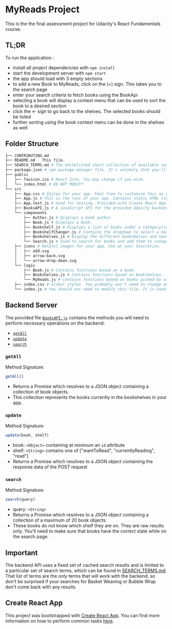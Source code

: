 # MyReads Project

This is the the final assessment project for Udacity's React Fundamentals course.

## TL;DR

To run the application :

* install all project dependencies with `npm install`
* start the development server with `npm start`
* the app should load with 3 empty sections
* to add a new Book to MyReads, click on the (+) sign. This takes you to the search page
* enter your search criteria to fetch books using the BookApi
* selecting a book will display a context menu that can be used to sort the book to a desired section
* click the <- sign to go back to the shelves. The selected books should be listed
* further sorting using the book context menu can be done in the shelves as well

## Folder Structure
```bash
├── CONTRIBUTING.md
├── README.md - This file.
├── SEARCH_TERMS.md # The whitelisted short collection of available search terms for you to use with your app.
├── package.json # npm package manager file. It's unlikely that you'll need to modify this.
├── public
│   ├── favicon.ico # React Icon, You may change if you wish.
│   └── index.html # DO NOT MODIFY
└── src
    ├── App.css # Styles for your app. Feel free to customize this as you desire.
    ├── App.js # This is the root of your app. Contains static HTML right now.
    ├── App.test.js # Used for testing. Provided with Create React App. Testing is encouraged, but not required.
    ├── BooksAPI.js # A JavaScript API for the provided Udacity backend. Instructions for the methods are below.
    └── components
        ├── Author.js # Displays a book author.
        ├── Book.js # Displays a book.
        ├── Bookshelf.js # Displays a list of books under a category(in "Currently Reading", "Want to Read" or "Read").
        ├── BookshelfChanger.js # Contains the dropdown to select a book category. The category change is handled by the bookshelves component.
        ├── Bookshelves.js # Display the different bookshelves and handles the changes in category.
        └── Search.js # Used to search for books and add them to categories
    ├── icons # Helpful images for your app. Use at your discretion.
    │   ├── add.svg
    │   ├── arrow-back.svg
    │   └── arrow-drop-down.svg
    └── logic
        ├── Book.js # Contains functions based on a book.
        ├── Bookshelves.js # Contains functions based on Bookshelves.
        └── MyReads.js # Contains functions based on books picked by user
    ├── index.css # Global styles. You probably won't need to change anything here.
    └── index.js # You should not need to modify this file. It is used for DOM rendering only.
```

## Backend Server

The provided file [`BooksAPI.js`](src/BooksAPI.js) contains the methods you will need to perform necessary operations on the backend:

* [`getAll`](#getall)
* [`update`](#update)
* [`search`](#search)

### `getAll`

Method Signature:

```js
getAll()
```

* Returns a Promise which resolves to a JSON object containing a collection of book objects.
* This collection represents the books currently in the bookshelves in your app.

### `update`

Method Signature:

```js
update(book, shelf)
```

* book: `<Object>` containing at minimum an `id` attribute
* shelf: `<String>` contains one of ["wantToRead", "currentlyReading", "read"]
* Returns a Promise which resolves to a JSON object containing the response data of the POST request

### `search`

Method Signature:

```js
search(query)
```

* query: `<String>`
* Returns a Promise which resolves to a JSON object containing a collection of a maximum of 20 book objects.
* These books do not know which shelf they are on. They are raw results only. You'll need to make sure that books have the correct state while on the search page.

## Important
The backend API uses a fixed set of cached search results and is limited to a particular set of search terms, which can be found in [SEARCH_TERMS.md](SEARCH_TERMS.md). That list of terms are the _only_ terms that will work with the backend, so don't be surprised if your searches for Basket Weaving or Bubble Wrap don't come back with any results.

## Create React App

This project was bootstrapped with [Create React App](https://github.com/facebookincubator/create-react-app). You can find more information on how to perform common tasks [here](https://github.com/facebookincubator/create-react-app/blob/master/packages/react-scripts/template/README.md).